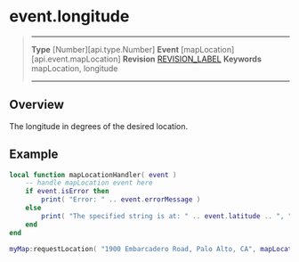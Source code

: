 
# event.longitude

> --------------------- ------------------------------------------------------------------------------------------
> __Type__              [Number][api.type.Number]
> __Event__             [mapLocation][api.event.mapLocation]
> __Revision__          [REVISION_LABEL](REVISION_URL)
> __Keywords__          mapLocation, longitude
> --------------------- ------------------------------------------------------------------------------------------

## Overview

The longitude in degrees of the desired location.

## Example
 
``````lua
local function mapLocationHandler( event )
    -- handle mapLocation event here
    if event.isError then
        print( "Error: " .. event.errorMessage )
    else
        print( "The specified string is at: " .. event.latitude .. ", " .. event.longitude )
    end
end

myMap:requestLocation( "1900 Embarcadero Road, Palo Alto, CA", mapLocationHandler )
``````
